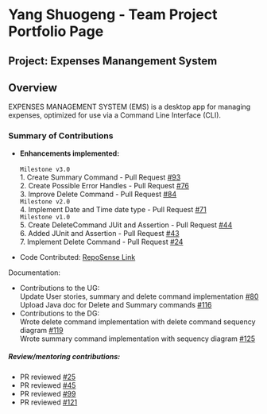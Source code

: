 # Yang Shuogeng - Team Project Portfolio Page

## Project: Expenses Manangement System

## Overview

EXPENSES MANAGEMENT SYSTEM (EMS) is a desktop app for managing expenses, optimized for use via a Command Line
Interface (CLI).

### Summary of Contributions
* **Enhancements implemented:**
  <br>
  <br> ```Milestone v3.0```
  <br> 1. Create Summary Command - Pull Request [#93](https://github.com/AY2122S1-TIC4001-F18-2/tp/pull/93)
  <br> 2. Create Possible Error Handles - Pull Request [#76](https://github.com/AY2122S1-TIC4001-F18-2/tp/pull/76)
  <br> 3. Improve Delete Command - Pull Request [#84](https://github.com/AY2122S1-TIC4001-F18-2/tp/pull/84)
  <br> ```Milestone v2.0```
  <br> 4. Implement Date and Time date type - Pull Request [#71](https://github.com/AY2122S1-TIC4001-F18-2/tp/pull/71)
  <br> ```Milestone v1.0```
  <br> 5. Create DeleteCommand JUit and Assertion - Pull Request [#44](https://github.com/AY2122S1-TIC4001-F18-2/tp/issues/44)
  <br> 6. Added JUnit and Assertion - Pull Request [#43](https://github.com/AY2122S1-TIC4001-F18-2/tp/pull/43) 
  <br> 7. Implement Delete Command - Pull Request [#24](https://github.com/AY2122S1-TIC4001-F18-2/tp/pull/24)
  
* Code Contributed: [RepoSense Link](https://nus-tic4001-ay2122s1.github.io/tp-dashboard/?search=&sort=groupTitle&sortWithin=title&timeframe=commit&mergegroup=&groupSelect=groupByRepos&breakdown=true&checkedFileTypes=docs~functional-code~test-code~other&since=2021-09-17&tabOpen=true&tabType=authorship&tabAuthor=zyjarvis&tabRepo=AY2122S1-TIC4001-F18-2%2Ftp%5Bmaster%5D&authorshipIsMergeGroup=false&authorshipFileTypes=docs~functional-code~test-code&authorshipIsBinaryFileTypeChecked=false)

Documentation:
* Contributions to the UG: 
  <br> Update User stories, summary and delete command implementation [#80](https://github.com/AY2122S1-TIC4001-F18-2/tp/pull/80)
  <br> Upload Java doc for Delete and Summary commands [#116](https://github.com/AY2122S1-TIC4001-F18-2/tp/pull/116)
* Contributions to the DG:
  <br> Wrote delete command implementation with delete command sequency diagram [#119](https://github.com/AY2122S1-TIC4001-F18-2/tp/pull/119)
  <br> Wrote summary command implementation with sequency diagram [#125](https://github.com/AY2122S1-TIC4001-F18-2/tp/pull/125])
##### Review/mentoring contributions:

* PR reviewed [#25](https://github.com/AY2122S1-TIC4001-F18-2/tp/pull/25) 
* PR reviewed [#45](https://github.com/AY2122S1-TIC4001-F18-2/tp/pull/45)
* PR reviewed [#99](https://github.com/AY2122S1-TIC4001-F18-2/tp/pull/99)
* PR reviewed [#121](https://github.com/AY2122S1-TIC4001-F18-2/tp/pull/121)
